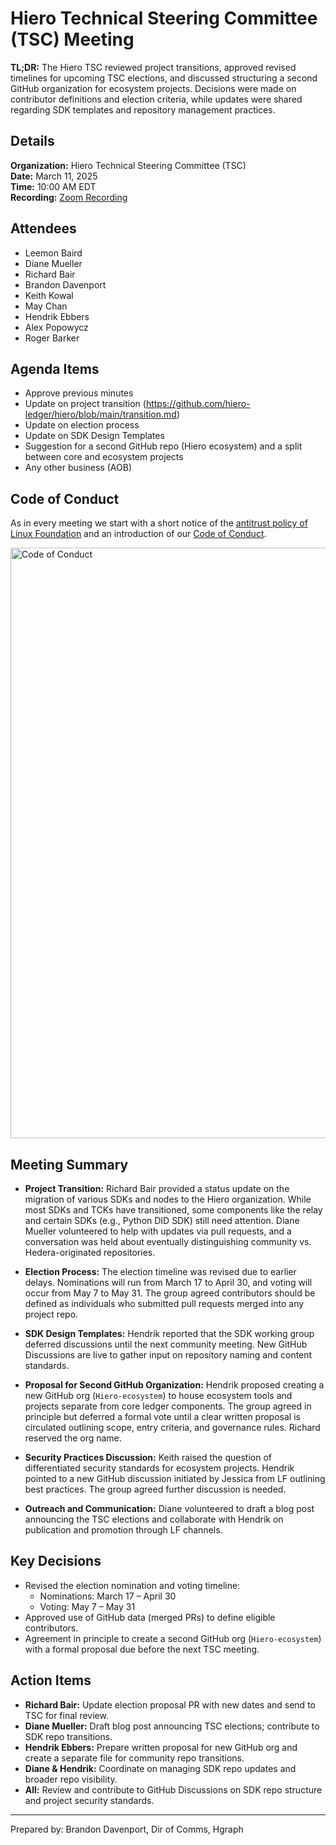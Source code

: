 # Hiero Technical Steering Committee (TSC) Meeting

**TL;DR:** The Hiero TSC reviewed project transitions, approved revised timelines for upcoming TSC elections, and discussed structuring a second GitHub organization for ecosystem projects. Decisions were made on contributor definitions and election criteria, while updates were shared regarding SDK templates and repository management practices.

## Details

**Organization:** Hiero Technical Steering Committee (TSC)  
**Date:** March 11, 2025  
**Time:** 10:00 AM EDT  
**Recording:** [Zoom Recording](https://zoom.us/rec/share/KE4e-glF6l0JnSXYNxKhEXQy8gub6pkPmSZJgT1MxoOSY6wv_lkyPsl745wIWEWi.2KA4ls1TkJ6MHhco)

## Attendees

- Leemon Baird
- Diane Mueller
- Richard Bair
- Brandon Davenport
- Keith Kowal
- May Chan
- Hendrik Ebbers
- Alex Popowycz
- Roger Barker

## Agenda Items

- Approve previous minutes 
- Update on project transition (https://github.com/hiero-ledger/hiero/blob/main/transition.md)
- Update on election process
- Update on SDK Design Templates
- Suggestion for a second GitHub repo (Hiero ecosystem) and a split between core and ecosystem projects
- Any other business (AOB)

## Code of Conduct

As in every meeting we start with a short notice of the [antitrust policy of Linux Foundation](https://www.linuxfoundation.org/legal/antitrust-policy)
and an introduction of our [Code of Conduct](https://www.lfdecentralizedtrust.org/code-of-conduct).

<img width="945" alt="Code of Conduct" src="https://github.com/user-attachments/assets/3a187bc9-65ae-461e-bb46-7ce0db8e32cf">

## Meeting Summary

- **Project Transition:** Richard Bair provided a status update on the migration of various SDKs and nodes to the Hiero organization. While most SDKs and TCKs have transitioned, some components like the relay and certain SDKs (e.g., Python DID SDK) still need attention. Diane Mueller volunteered to help with updates via pull requests, and a conversation was held about eventually distinguishing community vs. Hedera-originated repositories.

- **Election Process:** The election timeline was revised due to earlier delays. Nominations will run from March 17 to April 30, and voting will occur from May 7 to May 31. The group agreed contributors should be defined as individuals who submitted pull requests merged into any project repo.

- **SDK Design Templates:** Hendrik reported that the SDK working group deferred discussions until the next community meeting. New GitHub Discussions are live to gather input on repository naming and content standards.

- **Proposal for Second GitHub Organization:** Hendrik proposed creating a new GitHub org (`Hiero-ecosystem`) to house ecosystem tools and projects separate from core ledger components. The group agreed in principle but deferred a formal vote until a clear written proposal is circulated outlining scope, entry criteria, and governance rules. Richard reserved the org name.

- **Security Practices Discussion:** Keith raised the question of differentiated security standards for ecosystem projects. Hendrik pointed to a new GitHub discussion initiated by Jessica from LF outlining best practices. The group agreed further discussion is needed.

- **Outreach and Communication:** Diane volunteered to draft a blog post announcing the TSC elections and collaborate with Hendrik on publication and promotion through LF channels.

## Key Decisions

- Revised the election nomination and voting timeline:
  - Nominations: March 17 – April 30
  - Voting: May 7 – May 31
- Approved use of GitHub data (merged PRs) to define eligible contributors.
- Agreement in principle to create a second GitHub org (`Hiero-ecosystem`) with a formal proposal due before the next TSC meeting.

## Action Items

- **Richard Bair:** Update election proposal PR with new dates and send to TSC for final review.
- **Diane Mueller:** Draft blog post announcing TSC elections; contribute to SDK repo transitions.
- **Hendrik Ebbers:** Prepare written proposal for new GitHub org and create a separate file for community repo transitions.
- **Diane & Hendrik:** Coordinate on managing SDK repo updates and broader repo visibility.
- **All:** Review and contribute to GitHub Discussions on SDK repo structure and project security standards.

---

Prepared by: Brandon Davenport, Dir of Comms, Hgraph
